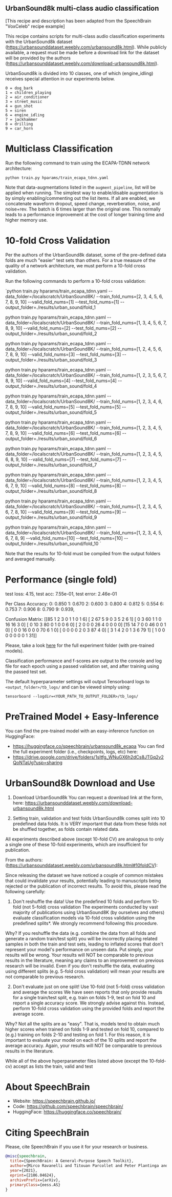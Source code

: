 ## UrbanSound8k  multi-class audio classification

[This recipe and description has been adapted from the SpeechBrain "VoxCeleb" recipe example] 

This recipe contains scripts for multi-class audio classification experiments with the UrbanSound8k dataset (https://urbansounddataset.weebly.com/urbansound8k.html). While publicly available, a request must be made before a download link for the dataset will be provided by the authors (https://urbansounddataset.weebly.com/download-urbansound8k.html). 

UrbanSound8k is divided into 10 classes, one of which (engine_idling) receives special attention in our experiments below.

```
0 = dog_bark
1 = children_playing
2 = air_conditioner
3 = street_music
4 = gun_shot
5 = siren
6 = engine_idling
7 = jackhammer
8 = drilling
9 = car_horn
```

# Multiclass Classification

Run the following command to train using the ECAPA-TDNN network architecture:

`python train.py hparams/train_ecapa_tdnn.yaml`

Note that data-augmentations listed in the `augment_pipeline`,  list will be applied when running. The simplest way to enable/disable augmentation is by simply
enabling/commenting out the list items. If all are enabled, we concatenate waveform dropout, speed change, reverberation, noise, and noise+rev. The batch is 6 times larger than the original one. This normally leads to a performance improvement at the cost of longer training time and higher memory use.

# 10-fold Cross Validation
Per the authors of the UrbanSound8k dataset, some of the pre-defined data folds are much "easier" test sets than others. For a true measure of the quality of a network architecture, we must perform a 10-fold cross validation.

Run the following commands to perform a 10-fold cross validation:

`python train.py hparams/train_ecapa_tdnn.yaml --data_folder=/localscratch/UrbanSound8K/ --train_fold_nums=[2, 3, 4, 5, 6, 7, 8, 9, 10] --valid_fold_nums=[1] --test_fold_nums=[1] --output_folder=./results/urban_sound/fold_1

python train.py hparams/train_ecapa_tdnn.yaml --data_folder=/localscratch/UrbanSound8K/ --train_fold_nums=[1, 3, 4, 5, 6, 7, 8, 9, 10] --valid_fold_nums=[2] --test_fold_nums=[2] --output_folder=./results/urban_sound/fold_2

python train.py hparams/train_ecapa_tdnn.yaml --data_folder=/localscratch/UrbanSound8K/ --train_fold_nums=[1, 2, 4, 5, 6, 7, 8, 9, 10] --valid_fold_nums=[3] --test_fold_nums=[3] --output_folder=./results/urban_sound/fold_3

python train.py hparams/train_ecapa_tdnn.yaml --data_folder=/localscratch/UrbanSound8K/ --train_fold_nums=[1, 2, 3, 5, 6, 7, 8, 9, 10] --valid_fold_nums=[4] --test_fold_nums=[4] --output_folder=./results/urban_sound/fold_4

python train.py hparams/train_ecapa_tdnn.yaml --data_folder=/localscratch/UrbanSound8K/ --train_fold_nums=[1, 2, 3, 4, 6, 7, 8, 9, 10] --valid_fold_nums=[5] --test_fold_nums=[5] --output_folder=./results/urban_sound/fold_5

python train.py hparams/train_ecapa_tdnn.yaml --data_folder=/localscratch/UrbanSound8K/ --train_fold_nums=[1, 2, 3, 4, 5, 7, 8, 9, 10] --valid_fold_nums=[6] --test_fold_nums=[6] --output_folder=./results/urban_sound/fold_6

python train.py hparams/train_ecapa_tdnn.yaml --data_folder=/localscratch/UrbanSound8K/ --train_fold_nums=[1, 2, 3, 4, 5, 6, 8, 9, 10] --valid_fold_nums=[7] --test_fold_nums=[7] --output_folder=./results/urban_sound/fold_7

python train.py hparams/train_ecapa_tdnn.yaml --data_folder=/localscratch/UrbanSound8K/ --train_fold_nums=[1, 2, 3, 4, 5, 6, 7, 9, 10] --valid_fold_nums=[8] --test_fold_nums=[8] --output_folder=./results/urban_sound/fold_8

python train.py hparams/train_ecapa_tdnn.yaml --data_folder=/localscratch/UrbanSound8K/ --train_fold_nums=[1, 2, 3, 4, 5, 6, 7, 8, 10] --valid_fold_nums=[9] --test_fold_nums=[9] --output_folder=./results/urban_sound/fold_9

python train.py hparams/train_ecapa_tdnn.yaml --data_folder=/localscratch/UrbanSound8K/ --train_fold_nums=[1, 2, 3, 4, 5, 6, 7, 8, 9] --valid_fold_nums=[10] --test_fold_nums=[10] --output_folder=./results/urban_sound/fold_10
`

Note that the results for 10-fold must be compiled from the output folders and averaged manually.

# Performance (single fold)
test loss: 4.15, test acc: 7.55e-01, test error: 2.46e-01

Per Class Accuracy: 
0: 0.850
1: 0.670
2: 0.600
3: 0.800
4: 0.812
5: 0.554
6: 0.753
7: 0.906
8: 0.790
9: 0.939, 

 Confusion Matrix: 
[[85  1  2  3  0  1  1  0  1  6]
 [ 2 67  5  9  0  3  5  2  6  1]
 [ 0  3 60  1  1  0 16 16  3  0]
 [ 0 10  3 80  0  1  0  0  6  0]
 [ 2  0  0  0 26  4  0  0  0  0]
 [15 14  7  0  0 46  0  0  1  0]
 [ 0  0 16  0  0  0 70  6  1  0]
 [ 0  0  0  0  2  0  3 87  4  0]
 [ 3  1  4  2  0  1  3  6 79  1]
 [ 1  0  0  0  0  0  0  0  1 31]]

Please, take a look [here](https://drive.google.com/drive/folders/1sItfg_WNuGX6h2dCs8JTGq2v2QoNTaUg?usp=sharing) for the full experiment folder (with pre-trained models).


Classification performance and f-scores are output to the console and log file for each epoch using a passed validation set, and after training using the passed test set.

The default hyperparameter settings will output Tensorboard logs to `<output_folder>/tb_logs/` and can be viewed simply using:

 `tensorboard --logdir=<YOUR_PATH_TO_OUTPUT_FOLDER>/tb_logs/`


# PreTrained Model + Easy-Inference
You can find the pre-trained model with an easy-inference function on HuggingFace:
- https://huggingface.co/speechbrain/urbansound8k_ecapa
You can find the full experiment folder (i.e., checkpoints, logs, etc) here:
- https://drive.google.com/drive/folders/1sItfg_WNuGX6h2dCs8JTGq2v2QoNTaUg?usp=sharing



# UrbanSound8k Download and Use

1. Download UrbanSound8k
You can request a download link at the form, here: https://urbansounddataset.weebly.com/download-urbansound8k.html

2. Setting train, validation and test folds
UrbanSound8k comes split into 10 predefined data folds. It is VERY important that data from these folds not be shuffled together, as folds contain related data.

All experiments described above (except 10-fold CV) are analogous to only a single one of these 10-fold experiments, which are insufficient for publication.

From the authors: (https://urbansounddataset.weebly.com/urbansound8k.html#10foldCV):

Since releasing the dataset we have noticed a couple of common mistakes that could invalidate your results, potentially leading to manuscripts being rejected or the publication of incorrect results. To avoid this, please read the following carefully:

1. Don't reshuffle the data! Use the predefined 10 folds and perform 10-fold (not 5-fold) cross validation
The experiments conducted by vast majority of publications using UrbanSound8K (by ourselves and others)  evaluate classification models via 10-fold cross validation using the predefined splits*. We strongly recommend following this procedure.

Why?
If you reshuffle the data (e.g. combine the data from all folds and generate a random train/test split) you will be incorrectly placing related samples in both the train and test sets, leading to inflated scores that don't represent your model's performance on unseen data. Put simply, your results will be wrong.
Your results will NOT be comparable to previous results in the literature, meaning any claims to an improvement on previous research will be invalid. Even if you don't reshuffle the data, evaluating using different splits (e.g. 5-fold cross validation) will mean your results are not comparable to previous research.

2. Don't evaluate just on one split! Use 10-fold (not 5-fold) cross validation and average the scores
We have seen reports that only provide results for a single train/test split, e.g. train on folds 1-9, test on fold 10 and report a single accuracy score. We strongly advise against this. Instead, perform 10-fold cross validation using the provided folds and report the average score.

Why?
Not all the splits are as "easy". That is, models tend to obtain much higher scores when trained on folds 1-9 and tested on fold 10, compared to (e.g.) training on folds 2-10 and testing on fold 1. For this reason, it is important to evaluate your model on each of the 10 splits and report the average accuracy.
Again, your results will NOT be comparable to previous results in the literature.



  

While all of the above hyperparameter files listed above (except the 10-fold-cv) accept as lists the train, valid and test  



# **About SpeechBrain**
- Website: https://speechbrain.github.io/
- Code: https://github.com/speechbrain/speechbrain/
- HuggingFace: https://huggingface.co/speechbrain/


# **Citing SpeechBrain**
Please, cite SpeechBrain if you use it for your research or business.

```bibtex
@misc{speechbrain,
  title={SpeechBrain: A General-Purpose Speech Toolkit},
  author={Mirco Ravanelli and Titouan Parcollet and Peter Plantinga and Aku Rouhe and Samuele Cornell and Loren Lugosch and Cem Subakan and Nauman Dawalatabad and Abdelwahab Heba and Jianyuan Zhong and Ju-Chieh Chou and Sung-Lin Yeh and Szu-Wei Fu and Chien-Feng Liao and Elena Rastorgueva and François Grondin and William Aris and Hwidong Na and Yan Gao and Renato De Mori and Yoshua Bengio},
  year={2021},
  eprint={2106.04624},
  archivePrefix={arXiv},
  primaryClass={eess.AS}
}
```
